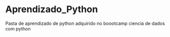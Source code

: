 # Aprendizado_Python
Pasta de aprendizado de python adquirido no boootcamp ciencia de dados com python
